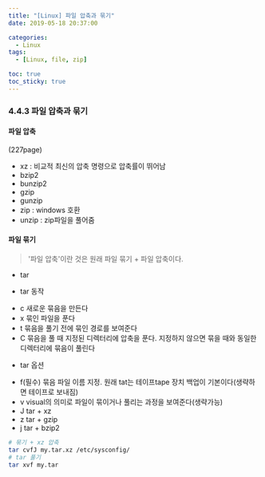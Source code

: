 ```yaml
---
title: "[Linux] 파일 압축과 묶기"
date: 2019-05-18 20:37:00

categories:
  - Linux
tags:
  - [Linux, file, zip]

toc: true
toc_sticky: true
---
```


### 4.4.3 파일 압축과 묶기

#### 파일 압축

(227page)

- xz : 비교적 최신의 압축 명령으로 압축률이 뛰어남
- bzip2
- bunzip2
- gzip
- gunzip
- zip : windows 호환
- unzip : zip파일을 풀어줌

#### 파일 묶기

> '파일 압축'이란 것은 원래 파일 묶기 + 파일 압축이다.

- tar

- tar 동작

* c 새로운 묶음을 만든다
* x 묶인 파일을 푼다
* t 묶음을 풀기 전에 묶인 경로를 보여준다
* C 묶음을 풀 때 지정된 디렉터리에 압축을 푼다. 지정하지 않으면 묶을 때와 동일한 디렉터리에 묶음이 풀린다

- tar 옵션

* f(필수) 묶음 파일 이름 지정. 원래 tat는 테이프tape 장치 백업이 기본이다(생략하면 테이프로 보내짐)
* v visual의 의미로 파일이 묶이거나 풀리는 과정을 보여준다(생략가능)
* J tar + xz
* z tar + gzip
* j tar + bzip2

```bash
# 묶기 + xz 압축
tar cvfJ my.tar.xz /etc/sysconfig/
# tar 풀기
tar xvf my.tar
```
